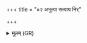 +++
title = "०२ अभूत्या सत्वाय निर्"

+++
<details><summary>मूलम् (GR)</summary>

अभूत्या सत्वाय  
निर् दुष्वप्न्यं सृजामि ।  
वसिष्ठारुन्धती मा पातां  
प्रजापतेः प्रस्तरो बृहस्पतेः केशाः ॥
</details>